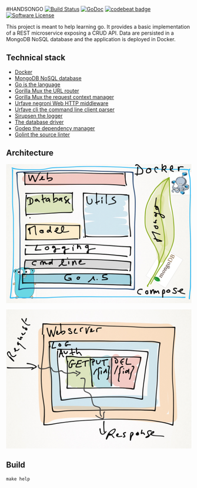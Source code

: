 #HANDSONGO
[![Build Status](https://travis-ci.org/sebastienfr/handsongo.svg?branch=master)](https://travis-ci.org/sebastienfr/handsongo)
[![GoDoc](https://godoc.org/github.com/sebastienfr/handsongo?status.svg)](https://godoc.org/github.com/sebastienfr/handsongo)
[![codebeat badge](https://codebeat.co/badges/4c43152a-e6f8-4781-b1b4-9f5c9c040c00)](https://codebeat.co/projects/github-com-sebastienfr-handsongo)
[![Software License](http://img.shields.io/badge/license-APACHE2-blue.svg)](https://github.com/sebastienfr/handsongo/blob/master/LICENSE)

This project is meant to help learning go. It provides a basic implementation of a REST microservice exposing a CRUD API.
Data are persisted in a MongoDB NoSQL database and the application is deployed in Docker.

## Technical stack

* [Docker](https://www.docker.com)
* [MongoDB NoSQL database](https://www.mongodb.com)
* [Go is the language](https://golang.org)
* [Gorilla Mux the URL router](https://github.com/gorilla/mux)
* [Gorilla Mux the request context manager](https://github.com/gorilla/context)
* [Urfave negroni Web HTTP middleware](https://github.com/urfave/negroni)
* [Urfave cli the command line client parser](https://github.com/urfave/cli)
* [Sirupsen the logger](https://github.com/Sirupsen/logrus)
* [The database driver](https://gopkg.in/mgo.v2)
* [Godep the dependency manager](https://github.com/tools/godep)
* [Golint the source linter](https://github.com/golang/lint/golint)

## Architecture

![main architecture](doc/img/main_architecture.png "Main architecture")

![web architecture](doc/img/web_architecture.png "Web architecture")

## Build

```shell
make help
```
